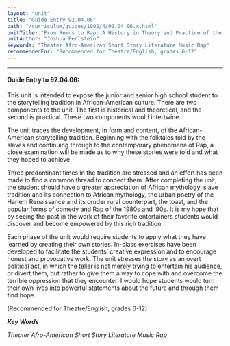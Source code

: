 ```yaml
---
layout: "unit"
title: "Guide Entry 92.04.06"
path: "/curriculum/guides/1992/4/92.04.06.x.html"
unitTitle: "From Remus to Rap: A History in Theory and Practice of the African-American Storytelling Tradition"
unitAuthor: "Joshua Perlstein"
keywords: "Theater Afro-American Short Story Literature Music Rap"
recommendedFor: "Recommended for Theatre/English, grades 6-12"
---
```

<body>
<hr/>
<h4>
Guide Entry to 92.04.06:
</h4>
This unit is intended to expose the junior and senior high school student to the storytelling tradition in African-American culture. There are two components to the unit. The first is historical and theoretical, and the second is practical. These two components would intertwine.
<p>
The unit traces the development, in form and content, of the African-American storytelling tradition. Beginning with the folktales told by the slaves and continuing through to the contemporary phenomena of Rap, a close examination will be made as to why these stories were told and what they hoped to achieve.
</p>
<p>
Three predominant times in the tradition are stressed and an effort has been made to find a common thread to connect them. After completing the unit, the student should have a greater appreciation of African mythology, slave tradition and its connection to African mythology, the urban poetry of the Harlem Renaissance and its cruder rural counterpart, the toast, and the popular forms of comedy and Rap of the 1980s and ‘90s. It is my hope that by seeing the past in the work of their favorite entertainers students would discover and become empowered by this rich tradition.
</p>
<p>
Each phase of the unit would require students to apply what they have learned by creating their own stories. In-class exercises have been developed to facilitate the students’ creative expression and to encourage honest and provocative work. The unit stresses the story as an overt political act, in which the teller is not merely trying to entertain his audience, or divert them, but rather to give them a way to cope with and overcome the terrible oppression that they encounter. I would hope students would turn their own lives into powerful statements about the future and through them find hope.
</p>
<p>
(Recommended for Theatre/English, grades 6-12)
</p>
<p>
<b>
<i>
Key Words
</i>
</b>
<br/>
</p>
<p>
<i>
Theater Afro-American Short Story Literature Music Rap
</i>
</p>
</body>